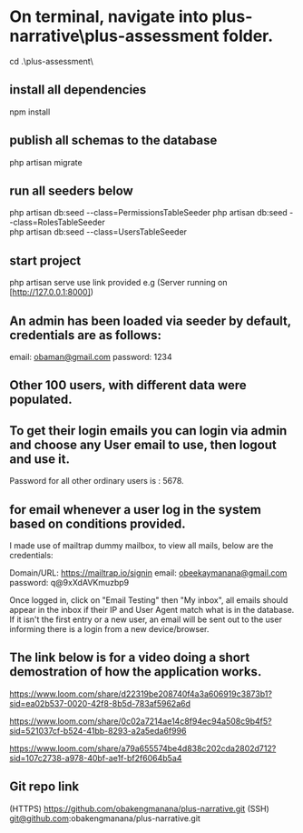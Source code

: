 ﻿# On terminal, navigate into plus-narrative\plus-assessment folder.
cd .\plus-assessment\  

## install all dependencies
npm install

## publish all schemas to the database
php artisan migrate

## run all seeders below
php artisan db:seed --class=PermissionsTableSeeder
php artisan db:seed --class=RolesTableSeeder    
php artisan db:seed --class=UsersTableSeeder

## start project
php artisan serve 
use link provided e.g (Server running on [http://127.0.0.1:8000])

## An admin has been loaded via seeder by default, credentials are as follows:

email: obaman@gmail.com
password: 1234

## Other 100 users, with different data were populated.
## To get their login emails you can login via admin and choose any User email to use, then logout and use it.

Password for all other ordinary users is : 5678.

## for email whenever a user log in the system based on conditions provided.
I made use of mailtrap dummy mailbox, to view all mails, below are the credentials:

Domain/URL: https://mailtrap.io/signin
email: obeekaymanana@gmail.com
password: q@9xXdAVKmuzbp9

Once logged in, click on "Email Testing" then "My inbox", 
all emails should appear in the inbox if their IP and User Agent match what is in the database. 
If it isn't the first entry or a new user, 
an email will be sent out to the user informing there is a login from a new device/browser.

## The link below is for a video doing a short demostration of how the application works.
https://www.loom.com/share/d22319be208740f4a3a606919c3873b1?sid=ea02b537-0020-42f8-8b5d-783af5962a6d

https://www.loom.com/share/0c02a7214ae14c8f94ec94a508c9b4f5?sid=521037cf-b524-41bb-8293-a2a5eda6f996

https://www.loom.com/share/a79a655574be4d838c202cda2802d712?sid=107c2738-a978-40bf-ae1f-bf2f6064b5a4

## Git repo link

(HTTPS) https://github.com/obakengmanana/plus-narrative.git
(SSH) git@github.com:obakengmanana/plus-narrative.git
